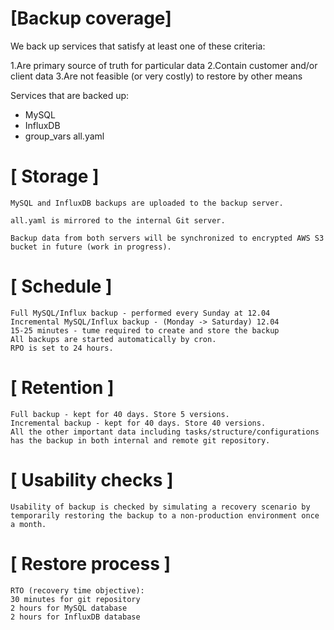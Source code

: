 # [Backup coverage]

We back up services that satisfy at least one of these criteria:

1.Are primary source of truth for particular data
2.Contain customer and/or client data
3.Are not feasible (or very costly) to restore by other means

Services that are backed up:

- MySQL
- InfluxDB
- group_vars all.yaml
 

# [ Storage ]

    MySQL and InfluxDB backups are uploaded to the backup server.

    all.yaml is mirrored to the internal Git server.

    Backup data from both servers will be synchronized to encrypted AWS S3 bucket in future (work in progress).

# [ Schedule ]

    Full MySQL/Influx backup - performed every Sunday at 12.04 
    Incremental MySQL/Influx backup - (Monday -> Saturday) 12.04
    15-25 minutes - tume required to create and store the backup
    All backups are started automatically by cron.
    RPO is set to 24 hours.

# [ Retention ]

    Full backup - kept for 40 days. Store 5 versions.
    Incremental backup - kept for 40 days. Store 40 versions.
    All the other important data including tasks/structure/configurations has the backup in both internal and remote git repository.


# [ Usability checks ]

    Usability of backup is checked by simulating a recovery scenario by temporarily restoring the backup to a non-production environment once a month.

# [ Restore process ]

    RTO (recovery time objective):
    30 minutes for git repository
    2 hours for MySQL database
    2 hours for InfluxDB database